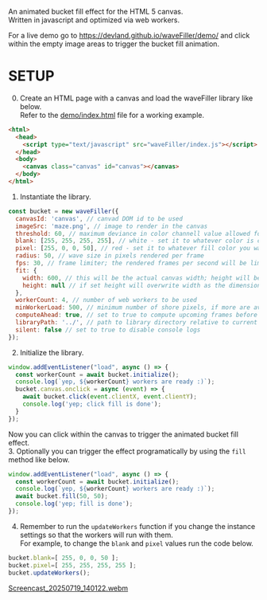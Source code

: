 An animated bucket fill effect for the HTML 5 canvas.  
Written in javascript and optimized via web workers.  

For a live demo go to https://devland.github.io/waveFiller/demo/ and click within the empty image areas to trigger the bucket fill animation.  

# SETUP

0. Create an HTML page with a canvas and load the waveFiller library like below.  
Refer to the [demo/index.html](demo/index.html) file for a working example.  
```html
<html>
  <head>
    <script type="text/javascript" src="waveFiller/index.js"></script>
  </head>
  <body>
    <canvas class="canvas" id="canvas"></canvas>
  </body>
</html>
```
1. Instantiate the library.  
```javascript
const bucket = new waveFiller({
  canvasId: 'canvas', // canvad DOM id to be used
  imageSrc: 'maze.png', // image to render in the canvas
  threshold: 60, // maximum deviance in color channell value allowed for a pixel to be considered blank
  blank: [255, 255, 255, 255], // white - set it to whatever color is considered blank in the image
  pixel: [255, 0, 0, 50], // red - set it to whatever fill color you want as RGBA
  radius: 50, // wave size in pixels rendered per frame
  fps: 30, // frame limiter; the rendered frames per second will be limited to approximately this value; actual fps can be lower depending on your CPU
  fit: {
    width: 600, // this will be the actual canvas width; height will be calculated relative to this width
    height: null // if set height will overwrite width as the dimension for resize reference; width will be calculated relative to this height
  },
  workerCount: 4, // number of web workers to be used
  minWorkerLoad: 500, // minimum number of shore pixels, if more are available, to be assigned to a web worker
  computeAhead: true, // set to true to compute upcoming frames before current frame is done for faster overall rendering; warning: wave is no longer an advancing circle when filling large areas
  libraryPath: '../', // path to library directory relative to current context
  silent: false // set to true to disable console logs
});
```
2. Initialize the library.  
```javascript
window.addEventListener("load", async () => {
  const workerCount = await bucket.initialize();
  console.log(`yep, ${workerCount} workers are ready :)`);
  bucket.canvas.onclick = async (event) => {
    await bucket.click(event.clientX, event.clientY);
    console.log('yep; click fill is done');
  }
});
```
Now you can click within the canvas to trigger the animated bucket fill effect.  
3. Optionally you can trigger the effect programatically by using the `fill` method like below.  
```javascript
window.addEventListener("load", async () => {
  const workerCount = await bucket.initialize();
  console.log(`yep, ${workerCount} workers are ready :)`);
  await bucket.fill(50, 50);
  console.log('yep; fill is done');
});
```
4. Remember to run the `updateWorkers` function if you change the instance settings so that the workers will run with them.  
For example, to change the `blank` and `pixel` values run the code below.  
```javascript
bucket.blank=[ 255, 0, 0, 50 ];
bucket.pixel=[ 255, 255, 255, 255 ];
bucket.updateWorkers();
```
[Screencast_20250719_140122.webm](https://github.com/user-attachments/assets/e1ea5432-14af-408d-a87a-9c4466153425)
